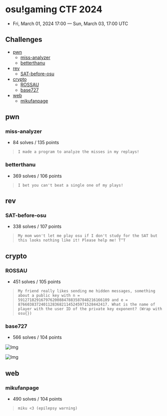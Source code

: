 # osu!gaming CTF 2024

- Fri, March 01, 2024 17:00 — Sun, March 03, 17:00 UTC 

## Challenges

- [pwn](#pwn)
    - [miss-analyzer](#miss-analyzer)
    - [betterthanu](#betterthanu)
- [rev](#rev)
    - [SAT-before-osu](#sat-before-osu)
- [crypto](#crypto)
    - [ROSSAU](#rossau)
    - [base727](#base727)
- [web](#web)
    - [mikufanpage](#mikufanpage)

## pwn

### miss-analyzer

- 84 solves / 135 points

> ``` I made a program to analyze the misses in my replays! ```

### betterthanu

- 369 solves / 106 points

> ``` I bet you can't beat a single one of my plays! ```

## rev

### SAT-before-osu

- 338 solves / 107 points

> ``` My mom won't let me play osu if I don't study for the SAT but this looks nothing like it! Please help me! T^T ```

## crypto

### ROSSAU

- 451 solves / 105 points

> ``` My friend really likes sending me hidden messages, something about a public key with n = 5912718291679762008847883587848216166109 and e = 876603837240112836821145245971528442417. What is the name of player with the user ID of the private key exponent? (Wrap with osu{}) ```

### base727

- 566 solves / 104 points

![Img](https://i.postimg.cc/1zqpdVDP/image.png)

![Img](https://i.postimg.cc/pL08rYJP/chat.png)

## web

### mikufanpage

- 490 solves / 104 points

> ``` miku <3 (epilepsy warning) ```